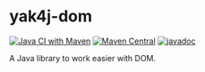 # yak4j-dom

[![Java CI with Maven](https://github.com/ngeor/yak4j-dom/actions/workflows/maven.yml/badge.svg)](https://github.com/ngeor/yak4j-dom/actions/workflows/maven.yml)
[![Maven Central](https://img.shields.io/maven-central/v/com.github.ngeor/yak4j-dom.svg?label=Maven%20Central)](https://search.maven.org/search?q=g:%22com.github.ngeor%22%20AND%20a:%22yak4j-dom%22)
[![javadoc](https://javadoc.io/badge2/com.github.ngeor/yak4j-dom/javadoc.svg)](https://javadoc.io/doc/com.github.ngeor/yak4j-dom)

A Java library to work easier with DOM.
